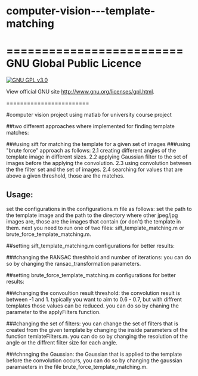 # computer-vision---template-matching

=========================
GNU Global Public Licence
=========================

[![GNU GPL v3.0](http://www.gnu.org/graphics/gplv3-127x51.png)](http://www.gnu.org/licenses/gpl.html)

View official GNU site <http://www.gnu.org/licenses/gpl.html>.

========================

#computer vision project using matlab for university course project

##two different approaches where implemented for finding template matches:

###using sift for matching the template for a given set of images
###using "brute force" approach as follows: 
2.1 creating different angles of the template image in different sizes. 
2.2 applying Gaussian filter to the set of images before the applying the convolution. 
2.3 using convolution between the the filter set and the set of images. 2.4 searching for values that are above a given threshold, those are the matches.
  
## Usage: 
set the configurations in the configurations.m file as follows: set the path to the template image and the path to the directory where other jpeg/jpg images are, those are the images that contain (or don't) the template in them. next you need to run one of two files: sift_template_matching.m or brute_force_template_matching.m.

##setting sift_template_matching.m configurations for better results:
  
###changing the RANSAC threshhold and number of iterations:
    you can do so by changing the ransac_transformation parameters.
    
##setting brute_force_template_matching.m configurations for better results:
    
###changing the convoultion result threshold:
    the convolution result is between -1 and 1. typically you want to aim to 0.6 - 0.7, but with diffrent templates those values can be reduced. you can do so by chaning the parameter to the applyFilters function.
    
 ###changing the set of filters:
    you can change the set of filters that is created from the given template by changing the inside parameters of the function temlateFilters.m. you can do so by changing the resolution of the angle or the diffrent filter size for each angle.
  
 ###chnnging the Gaussian:
  the Gaussian that is applied to the template before the convolution occurs, you can do so by changing the gaussian paramaeters in the file brute_force_template_matching.m.
